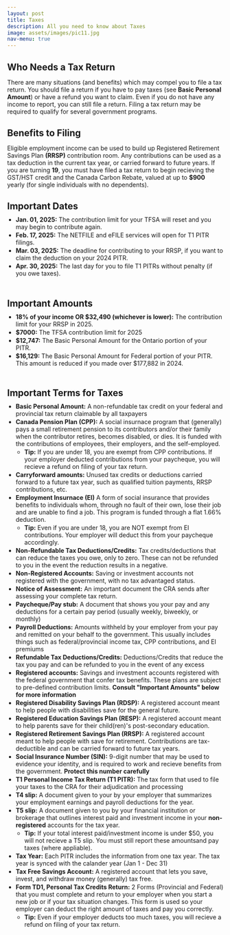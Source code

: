 ```yaml
---
layout: post
title: Taxes
description: All you need to know about Taxes
image: assets/images/pic11.jpg
nav-menu: true
---
```


<style>
  h2 {
    margin-bottom: 10px;
  }

  ul {
    margin-top: 0; 
  }

  p  {
    margin-bottom:10px
  }
</style>

<h2 id="who">Who Needs a Tax Return</h2>
<p>There are many situations (and benefits) which may compel you to file a tax return. You should file a return if you have to pay taxes (see <b>Basic Personal Amount</b>) or have a refund you want to claim. Even if you do not have any income to report, you can still file a return. Filing a tax return may be required to qualify for several government programs. </p>

<h2 id="why">Benefits to Filing</h2>
<p>Eligible employment income can be used to build up Registered Retirement Savings Plan <b>(RRSP)</b> contribution room. Any contributions can be used as a tax deduction in the current tax year, or carried forward to future years. If you are turning <b>19</b>, you must have filed a tax return to begin recieving the GST/HST credit and the Canada Carbon Rebate, valued at up to <b>$900</b> yearly (for single individuals with no dependents).</p>

<h2 id="when">Important Dates</h2>
<ul>
    <li><b>Jan. 01, 2025:</b> The contribution limit for your TFSA will reset and you may begin to contribute again.</li>
    <li><b>Feb. 17, 2025:</b> The NETFILE and eFILE services will open for T1 PITR filings.</li>
    <li><b>Mar. 03, 2025:</b> The deadline for contributing to your RRSP, if you want to claim the deduction on your 2024 PITR.</li>
    <li><b>Apr. 30, 2025:</b> The last day for you to file T1 PITRs without penalty (if you owe taxes).</li>
</ul>
<br>

<h2 id="amounts">Important Amounts</h2>
<ul>
    <li><b>18% of your income OR $32,490 (whichever is lower):</b> The contribution limit for your RRSP in 2025.</li>
    <li><b>$7000:</b> The TFSA contribution limit for 2025</li>
    <li><b>$12,747:</b> The Basic Personal Amount for the Ontario portion of your PITR.</li>
    <li><b>$16,129:</b> The Basic Personal Amount for Federal portion of your PITR. This amount is reduced if you made over $177,882 in 2024.</li>
</ul>
<br>

<h2 id="terms">Important Terms for Taxes</h2>

<style>
  ul, li {
    margin: 0;
    padding: 0;
  }
  ul {
    padding-left: 20px;
  }
  ul ul {
    padding-left: 20px;
  }
  li {
    margin-bottom: 2px;
  }
  li ul li {
    margin-bottom: 0;
    padding-bottom: 0;
  }
  li ul {
    margin-top: 0;
  }
</style>
  
<ul>
	<li><b>Basic Personal Amount:</b> A non-refundable tax credit on your federal and provincial tax return claimable by all taxpayers</li>
    <li><b>Canada Pension Plan (CPP):</b> A social insurnace program that (generally) pays a small retirement pension to its contributors and/or their family  when the contributor retires, becomes disabled, or dies. It is funded with the contributions of employees, their employers, and the self-employed.</li>
        <ul class="nested">
            <li><b>Tip:</b> If you are under 18, you are exempt from CPP contributions. If your employer deducted contributions from your paycheque, you will recieve a refund on filing of your tax return.</li>
        </ul>
    <li><b>Carryforward amounts:</b> Unused tax credits or deductions carried forward to a future tax year, such as qualified tuition payments, RRSP contributions, etc.
    <li><b>Employment Insurnace (EI)</b> A form of social insurance that provides benefits to individuals whom, through no fault of their own, lose their job and are unable to find a job. This program is funded through a flat 1.66% deduction.</li> 
        <ul class="nested">
            <li><b>Tip:</b> Even if you are under 18, you are NOT exempt from EI contributions. Your employer will deduct this from your paycheque accordingly.</li>
        </ul>
    <li><b>Non-Refundable Tax Deductions/Credits:</b> Tax credits/deductions that can reduce the taxes you owe, only to zero. These can not be refunded to you in the event the reduction results in a negative.</li>
    <li><b>Non-Registered Accounts:</b> Saving or investment accounts not registered with the government, with no tax advantaged status.</li> 
    <li><b>Notice of Assessment:</b> An important document the CRA sends after assessing your complete tax return.</li> 
    <li><b>Paycheque/Pay stub:</b> A document that shows you your pay and any deductions for a certain pay period (usually weekly, biweekly, or monthly)</li>
    <li><b>Payroll Deductions:</b> Amounts withheld by your employer from your pay and remitted on your behalf to the government. This usually includes things such as federal/provincial income tax, CPP contributions, and EI premiums</li>
    <li><b>Refundable Tax Deductions/Credits:</b> Deductions/Credits that reduce the tax you pay and can be refunded to you in the event of any excess</li>
    <li><b>Registered accounts:</b> Savings and investment accounts registered with the federal government that confer tax benefits. These plans are subject to pre-defined contribution limits. <b>Consult "Important Amounts" below for more information</b></li>
    <li><b>Registered Disability Savings Plan (RDSP):</b> A registered account meant to help people with disabilities save for the general future.</li>
    <li><b>Registered Education Savings Plan (RESP):</b> A registered account meant to help parents save for their child(ren)'s post-secondary education.</li>
    <li><b>Registered Retirement Savings Plan (RRSP):</b> A registered account meant to help people with save for retirement. Contributions are tax-deductible and can be carried forward to future tax years.</li>
    <li><b>Social Insurance Number (SIN):</b> 9-digit number that may be used to evidence your identity, and is required to work and recieve benefits from the government. <b> Protect this number carefully</b></li>
    <li><b>T1 Personal Income Tax Return (T1 PITR):</b> The tax form that used to file your taxes to the CRA for their adjudication and processing</li>        
    <li><b>T4 slip:</b> A document given to your by your employer that summarizes your employment earnings and payroll deductions for the year.</li>
    <li><b>T5 slip:</b> A document given to you by your financial institution or brokerage that outlines interest paid and investment income in your <b>non-registered</b> accounts for the tax year.</li>
        <ul class="nested">
            <li><b>Tip:</b> If your total interest paid/investment income is under $50, you will not recieve a T5 slip. You must still report these amountsand pay taxes (where appliable).</li>
        </ul>
    <li><b>Tax Year:</b> Each PITR includes the information from one tax year. The tax year is synced with the calander year (Jan 1 - Dec 31)</li>
    <li><b>Tax Free Savings Account:</b> A registered account that lets you save, invest, and withdraw money (generally) tax free.</li>
    <li><b>Form TD1, Personal Tax Credits Return:</b> 2 Forms (Provincial and Federal) that you must complete and return to your employer when you start a new job or if your tax situation changes. This form is used so your employer can deduct the right amount of taxes and pay you correctly.</li>
        <ul class="nested">
            <li><b>Tip:</b> Even if your employer deducts too much taxes, you will recieve a refund on filing of your tax return.</li>
        </ul>